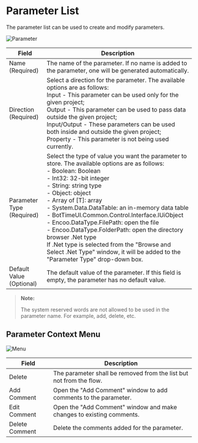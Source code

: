 # Parameter List

The parameter list can be used to create and modify parameters.

![Parameter](https://docimages.blob.core.chinacloudapi.cn/images/EnglishDocumentImage/createparameter20210428.png)

| Field| Description
|----------|----------
| Name (Required)| The name of the parameter. If no name is added to the parameter, one will be generated automatically.
| Direction (Required)| Select a direction for the parameter. The available options are as follows: </br> Input - This parameter can be used only for the given project; </br> Output - This parameter can be used to pass data outside the given project; </br> Input/Output - These parameters can be used both inside and outside the given project; </br> Property - This parameter is not being used currently.
| Parameter Type (Required)| Select the type of value you want the parameter to store. The available options are as follows: </br> - Boolean: Boolean </br> - Int32: 32-bit integer </br> - String: string type </br> - Object: object </br> - Array of \[T]: array </br> - System.Data.DataTable: an in-memory data table </br> - BotTimeUI.Common.Control.Interface.IUiObject </br> - Encoo.DataType.FilePath: open the file </br> - Encoo.DataType.FolderPath: open the directory </br> browser .Net type </br> If .Net type is selected from the "Browse and Select .Net Type" window, it will be added to the "Parameter Type" drop-down box.
| Default Value (Optional)| The default value of the parameter. If this field is empty, the parameter has no default value.

> **Note:**
> 
> The system reserved words are not allowed to be used in the parameter name. For example, add, delete, etc.

## Parameter Context Menu

![Menu](https://docimages.blob.core.chinacloudapi.cn/images/EnglishDocumentImage/argument20210428.png)

| Field| Description
|----------|----------
| Delete| The parameter shall be removed from the list but not from the flow.
| Add Comment| Open the "Add Comment" window to add comments to the parameter.
| Edit Comment| Open the "Add Comment" window and make changes to existing comments.
| Delete Comment| Delete the comments added for the parameter.

